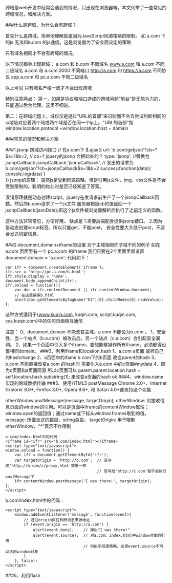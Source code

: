跨域是web开发中经常会遇到的情况，只出现在浏览器端。本文列举了一些常见的跨域情况，和解决方案。

###什么是跨域，为什么会有跨域？

首先什么是跨域，简单地理解就是因为JavaScript同源策略的限制。
如 a.com 下的js 无法和b.com 的js通信。这是浏览器为了安全而设定的策略

只有域名相同才不会有跨域的情况。

以下情况都会出现跨域：
a.com 和 b.com 不同域名
www.a.com 和 a.com 不同二级域名
a.com 和 a.com:3000 不同端口
http://a.com 和 https://a.com 不同协议
app.a.com 和 pc.a.com 不同二级域名

以上可见 只有域名严格一致才不会出现跨域

特别注意两点：
第一，如果是协议和端口造成的跨域问题“前台”是无能为力的，只能通过后台代理。这里不细说。

第二：在跨域问题上，域仅仅是通过“URL的首部”来识别而不会去尝试判断相同的ip地址对应着两个域或两个域是否在同一个ip上。"URL的首部"指window.location.protocol +window.location.host = domain



###常见的情况和解决方案

###1.jsonp 跨域访问接口
    // 在a.com下
    $.ajax({
        url: 'b.com/getjson'?cb=?$a=1&b=2, // cb=? jquery的jsonp 会把此处的？
        type: 'jsonp',                     //替换为jsonpCallback
        jsonpCallback:'jsonpCallback',  // 发出的请求为b.com/getjson'?cb=jsonpCallback$a=1&b=2
        success:function(data){
            console.log(data)
        }        
    })
jsonp的原理：
虽然js是受到同源策略，但是引用js文件，img，css文件是不会受到限制的。聪明的你此时是否已经知道了答案。

没错原理就是动态创建script。jquery在发请求前生产了一个jsonpCallback函数。然后向b.com请求了一个js文件
服务器根据cb的值返回一个jsonpCallback(jsonDate);即这个js文件被浏览器解析后执行了之前定义的函数。

这种方法非常常见，方便好用。
缺点是
1.需要后端配合提供jsonp接口。
2.因为是动态创建script标签，所以只能get，不能post。 安全性要大大低于post，不适合发送机密信息。


###2.document.domain+iframe的设置
对于主域相同而子域不同的例子
如在a.com 页面里有一个 pc.a.com 的iframe
我们只要在2个页面里都设置 document.domain = 'a.com';
代码如下：

    var ifr = document.createElement('iframe');
    ifr.src = 'http://pc.a.com/b.html';
    ifr.style.display = 'none';
    document.body.appendChild(ifr);
    ifr.onload = function(){
        var doc = ifr.contentDocument || ifr.contentWindow.document;
        // 在这里操纵b.html
        alert(doc.getElementsByTagName("h1")[0].childNodes[0].nodeValue);
    };


这种方式适用于{www.kuqin.com, kuqin.com, script.kuqin.com, css.kuqin.com}中的任何页面相互通信

注意：
0、document.domain 不能改变主域。a.com 不能设为b.com 。
1、安全性，当一个站点（b.a.com）被攻击后，另一个站点（c.a.com）会引起安全漏洞。
2、如果一个页面中引入多个iframe，要想能够操作所有iframe，必须都得设置相同domain。
###3、利用iframe和location.hash
    1、a.com a页面 监听自己的hashchange
    2、a页面中的ifame b.com下的b页面 改变parent的hash
    3、b.com 不能直接改变a.com 的hash时 需要引入a.com 中的c页面#mydata
    4、因为c页面和a页面同源 所以c页面可以
    parent.parent.location.hash = self.location.hash.substring(1);
    来改变a页面的hash
    ok
###4、window.name实现的跨域数据传输
###5、使用HTML5 postMessage
Chrome 2.0+、Internet Explorer 8.0+, Firefox 3.0+, Opera 9.6+, 和 Safari 4.0+都支持这个功能

otherWindow.postMessage(message, targetOrigin);
otherWindow: 对接收信息页面的window的引用。可以是页面中iframe的contentWindow属性；window.open的返回值；通过name或下标从window.frames取到的值。
message: 所要发送的数据，string类型。
targetOrigin: 用于限制otherWindow，“*”表示不作限制

    a.com/index.html中的代码：
    <iframe id="ifr" src="b.com/index.html"></iframe>
    <script type="text/javascript">
    window.onload = function() {
        var ifr = document.getElementById('ifr');
        var targetOrigin = 'http://b.com';  // 若写成'http://b.com/c/proxy.html'效果一样
                                            // 若写成'http://c.com'就不会执行postMessage了
        ifr.contentWindow.postMessage('I was there!', targetOrigin);
    };
    </script>

b.com/index.html中的代码：

    <script type="text/javascript">
        window.addEventListener('message', function(event){
            // 通过origin属性判断消息来源地址
            if (event.origin == 'http://a.com') {
                alert(event.data);    // 弹出"I was there!"
                alert(event.source);  // 对a.com、index.html中window对象的引用
                                      // 但由于同源策略，这里event.source不可以访问window对象
            }
        }, false);
    </script>    
###6、利用flash
